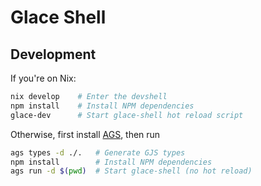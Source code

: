 # Glace Shell

## Development

If you're on Nix:

```bash
nix develop    # Enter the devshell 
npm install    # Install NPM dependencies
glace-dev      # Start glace-shell hot reload script
```

Otherwise, first install [AGS](https://github.com/aylur/ags), then run

```bash
ags types -d ./.   # Generate GJS types
npm install        # Install NPM dependencies
ags run -d $(pwd)  # Start glace-shell (no hot reload)
```
